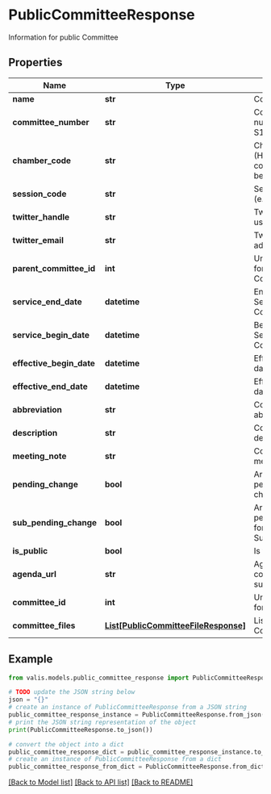 # PublicCommitteeResponse

Information for public Committee

## Properties

Name | Type | Description | Notes
------------ | ------------- | ------------- | -------------
**name** | **str** | Committee name | 
**committee_number** | **str** | Committee number (e.g. S12) | 
**chamber_code** | **str** | Chamber code (H/S) for which committee belongs | 
**session_code** | **str** | Session code (e.g. 20181) | [optional] 
**twitter_handle** | **str** | Twitter username/handle | [optional] 
**twitter_email** | **str** | Twitter email address | [optional] 
**parent_committee_id** | **int** | Unique Identifier for Parent Committee | [optional] 
**service_end_date** | **datetime** | End date of Service for this Committee | [optional] 
**service_begin_date** | **datetime** | Begin date of Service for this Committee | [optional] 
**effective_begin_date** | **datetime** | Effective begin date | [optional] 
**effective_end_date** | **datetime** | Effective ending date | [optional] 
**abbreviation** | **str** | Committee abbreviation | [optional] 
**description** | **str** | Committee description | [optional] 
**meeting_note** | **str** | Committee meeting note | [optional] 
**pending_change** | **bool** | Are there any pending changes? | [optional] 
**sub_pending_change** | **bool** | Are there any pending changes for Subcommittee? | [optional] 
**is_public** | **bool** | Is this public? | [optional] 
**agenda_url** | **str** | Agenda link for committees and subcommittees | [optional] 
**committee_id** | **int** | Unique identifier for Committee | [optional] 
**committee_files** | [**List[PublicCommitteeFileResponse]**](PublicCommitteeFileResponse.md) | List of Committee Files | [optional] 

## Example

```python
from valis.models.public_committee_response import PublicCommitteeResponse

# TODO update the JSON string below
json = "{}"
# create an instance of PublicCommitteeResponse from a JSON string
public_committee_response_instance = PublicCommitteeResponse.from_json(json)
# print the JSON string representation of the object
print(PublicCommitteeResponse.to_json())

# convert the object into a dict
public_committee_response_dict = public_committee_response_instance.to_dict()
# create an instance of PublicCommitteeResponse from a dict
public_committee_response_from_dict = PublicCommitteeResponse.from_dict(public_committee_response_dict)
```
[[Back to Model list]](../README.md#documentation-for-models) [[Back to API list]](../README.md#documentation-for-api-endpoints) [[Back to README]](../README.md)


